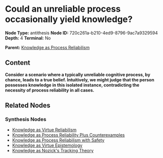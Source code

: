# Could an unreliable process occasionally yield knowledge?

**Node Type:** antithesis
**Node ID:** 720c261a-b210-4ed9-8796-9ac7a9329594
**Depth:** 4
**Terminal:** No

**Parent:** [Knowledge as Process Reliabilism](knowledge-as-process-reliabilism-synthesis-85beaa94-5271-4ac5-82e2-8d29f5dec194.md)

## Content

**Consider a scenario where a typically unreliable cognitive process, by chance, leads to a true belief. Intuitively, we might judge that the person possesses knowledge in this isolated instance, contradicting the necessity of process reliability in all cases.**

## Related Nodes

### Synthesis Nodes

- [Knowledge as Virtue Reliabilism](knowledge-as-virtue-reliabilism-synthesis-217ad497-47b2-4ceb-b1c2-af5125b6cf88.md)
- [Knowledge as Process Reliability Plus Counterexamples](knowledge-as-process-reliability-plus-counterexamples-synthesis-7523793a-be23-4d37-8d16-891eb7725190.md)
- [Knowledge as Process Reliabilism with Safety](knowledge-as-process-reliabilism-with-safety-synthesis-5b37ad41-48b0-48a7-9cb8-32e4d2f231aa.md)
- [Knowledge as Virtue Epistemology](knowledge-as-virtue-epistemology-synthesis-b7357828-3b0d-4f33-87bf-bdbf6a5f305e.md)
- [Knowledge as Nozick's Tracking Theory](knowledge-as-nozicks-tracking-theory-synthesis-9f0f872d-0a23-42ab-bd7c-6672a7015b70.md)

